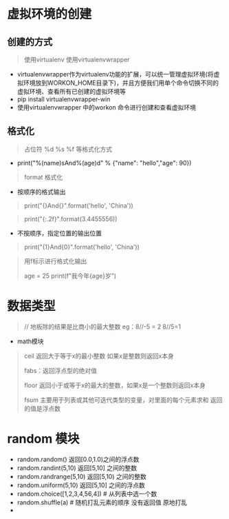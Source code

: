 # 虚拟环境的创建
## 创建的方式
> 使用virtualenv
> 使用virtualenvwrapper
* virtualenvwrapper作为virtualenv功能的扩展，可以统一管理虚拟环境(将虚拟环境放到WORKON_HOME目录下)，并且方便我们用单个命令切换不同的虚拟环境、查看所有已创建的虚拟环境等
* pip install virtualenvwrapper-win
* 使用virtualenvwrapper 中的workon 命令进行创建和查看虚拟环境

## 格式化
> 占位符 %d %s %f 等格式化方式
* print("%(name)sAnd%(age)d" % {"name": "hello","age": 90})
> format 格式化
* 按顺序的格式输出
> print("{}And{}".format('hello', 'China'))

> print("{:.2f}".format(3.4455556))
* 不按顺序，指定位置的输出位置
> print("{1}And{0}".format('hello', 'China'))

> 用f标示进行格式化输出
> 
> age = 25 print(f"我今年{age}岁")

# 数据类型
> // 地板除的结果是比商小的最大整数 eg：8//-5 = 2 8//5=1
* math模块
> ceil 返回大于等于x的最小整数 如果x是整数则返回x本身
> 
> fabs：返回浮点型的绝对值
> 
> floor 返回小于或等于x的最大的整数，如果x是一个整数则返回x本身
> 
> fsum 主要用于列表或其他可迭代类型的变量，对里面的每个元素求和 返回的值是浮点数
> 
# random 模块
* random.random() 返回[0.0,1.0)之间的浮点数
* random.randint(5,10) 返回[5,10] 之间的整数
* random.randrange(5,10) 返回[5,10) 之间的整数
* random.uniform(5,10) 返回[5,10] 之间的浮点数
* random.choice([1,2,3,4,56,4]) # 从列表中选一个数
* random.shuffle(a) # 随机打乱元素的顺序 没有返回值 原地打乱
* 


























